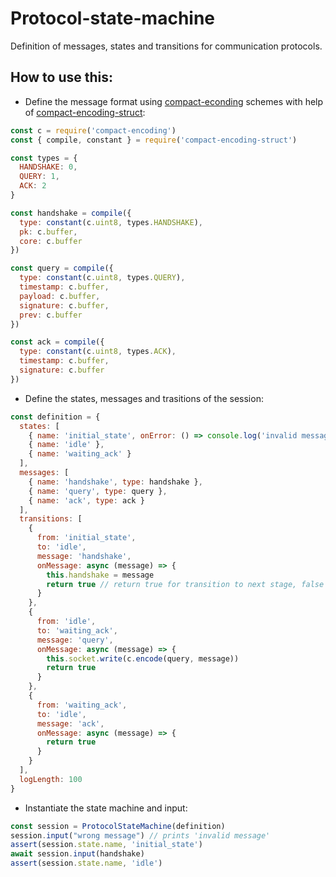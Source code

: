 # Protocol-state-machine

Definition of messages, states and transitions for communication protocols.

## How to use this:

- Define the message format using [compact-econding](https://www.npmjs.com/package/compact-encoding) schemes with help of [compact-encoding-struct](https://www.npmjs.com/package/compact-encoding-struct):

``` js
const c = require('compact-encoding')
const { compile, constant } = require('compact-encoding-struct')

const types = {
  HANDSHAKE: 0,
  QUERY: 1,
  ACK: 2
}

const handshake = compile({
  type: constant(c.uint8, types.HANDSHAKE),
  pk: c.buffer,
  core: c.buffer
})

const query = compile({
  type: constant(c.uint8, types.QUERY),
  timestamp: c.buffer,
  payload: c.buffer,
  signature: c.buffer,
  prev: c.buffer
})

const ack = compile({
  type: constant(c.uint8, types.ACK),
  timestamp: c.buffer,
  signature: c.buffer
})
```

- Define the states, messages and trasitions of the session:

``` js
const definition = {
  states: [
    { name: 'initial_state', onError: () => console.log('invalid message') }, // first state is always inital state of the machine
    { name: 'idle' },
    { name: 'waiting_ack' }
  ],
  messages: [
    { name: 'handshake', type: handshake },
    { name: 'query', type: query },
    { name: 'ack', type: ack }
  ],
  transitions: [
    {
      from: 'initial_state',
      to: 'idle',
      message: 'handshake',
      onMessage: async (message) => {
        this.handshake = message
        return true // return true for transition to next stage, false would stop the transition
      }
    },
    {
      from: 'idle',
      to: 'waiting_ack',
      message: 'query',
      onMessage: async (message) => {
        this.socket.write(c.encode(query, message))
        return true
      }
    },
    {
      from: 'waiting_ack',
      to: 'idle',
      message: 'ack',
      onMessage: async (message) => {
        return true
      }
    }
  ],
  logLength: 100
}
```

- Instantiate the state machine and input:

``` js
const session = ProtocolStateMachine(definition)
session.input("wrong message") // prints 'invalid message'
assert(session.state.name, 'initial_state')
await session.input(handshake)
assert(session.state.name, 'idle')
```
